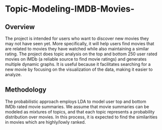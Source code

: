 # Topic-Modeling-IMDB-Movies-

## Overview
The project is intended for users who want to discover new movies they may not have seen yet. More specifically, it will help users find movies that are related to movies they have watched while also maintaining a similar rating. The project does topic analysis on the top and bottom 250 user rated movies on IMDb (a reliable source to find movie ratings) and generates multiple dynamic graphs. It is useful because it facilitates searching for a new movie by focusing on the visualization of the data, making it easier to analyze. 

## Methodology 
The probabilistic approach employs LDA to model user top and bottom IMDb rated movie summaries. We assume that movie summaries can be modeled as mixtures of topics, and that each topic represents a probability distribution over movies. In this process, it is expected to find the similarities in movies which are highly/lowly ranked.
